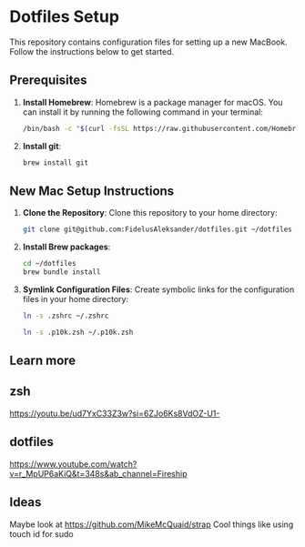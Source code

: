 # Dotfiles Setup

This repository contains configuration files for setting up a new MacBook. Follow the instructions below to get started.

## Prerequisites

1. **Install Homebrew**: Homebrew is a package manager for macOS. You can install it by running the following command in your terminal:

    ```sh
    /bin/bash -c "$(curl -fsSL https://raw.githubusercontent.com/Homebrew/install/HEAD/install.sh)"
    ```

2. **Install git**:

    ```sh
    brew install git
    ```

## New Mac Setup Instructions

1. **Clone the Repository**: Clone this repository to your home directory:

    ```sh
    git clone git@github.com:FidelusAleksander/dotfiles.git ~/dotfiles
    ```

2. **Install Brew packages**:

    ```sh
    cd ~/dotfiles
    brew bundle install
    ```

3. **Symlink Configuration Files**: Create symbolic links for the configuration files in your home directory:


    ```sh
    ln -s .zshrc ~/.zshrc
    ```

    ```sh
    ln -s .p10k.zsh ~/.p10k.zsh
    ```

## Learn more

## zsh

<https://youtu.be/ud7YxC33Z3w?si=6ZJo6Ks8VdOZ-U1->

## dotfiles

<https://www.youtube.com/watch?v=r_MpUP6aKiQ&t=348s&ab_channel=Fireship>


## Ideas

Maybe look at <https://github.com/MikeMcQuaid/strap>
Cool things like using touch id for sudo
